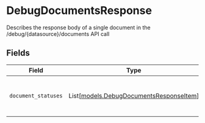 # DebugDocumentsResponse

Describes the response body of a single document in the /debug/{datasource}/documents API call


## Fields

| Field                                                                              | Type                                                                               | Required                                                                           | Description                                                                        |
| ---------------------------------------------------------------------------------- | ---------------------------------------------------------------------------------- | ---------------------------------------------------------------------------------- | ---------------------------------------------------------------------------------- |
| `document_statuses`                                                                | List[[models.DebugDocumentsResponseItem](../models/debugdocumentsresponseitem.md)] | :heavy_minus_sign:                                                                 | List of document ids/urls and their debug information                              |